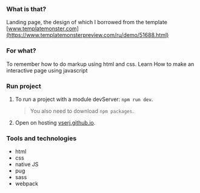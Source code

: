 ### What is that?
Landing page, the design of which I borrowed from the template [www.templatemonster.com](https://www.templatemonsterpreview.com/ru/demo/51688.html)

### For what?
To remember how to do markup using html and css. 
Learn How to make an interactive page using javascript

### Run project
1. To run a project with a module devServer: `npm run dev`. 
    >You also need to download `npm packages`.
2. Open on hosting [vserj.github.io](https://vserj.github.io/).
### Tools and technologies
* html 
* css
* native JS
* pug
* sass
* webpack
